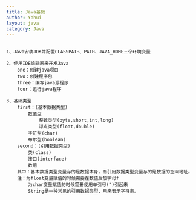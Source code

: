```yaml
---
title: Java基础
author: Yahui
layout: java
category: Java
---
```



<pre><code>
1、Java安装JDK并配置CLASSPATH、PATH、JAVA_HOME三个环境变量

2、使用IDE编辑器来开发Java
	one：创建java项目
	two：创建程序包
	three：编写java源程序
	four：运行java程序

3、基础类型
	first：(基本数据类型)
		数值型
			整数类型(byte,short,int,long)
			浮点类型(float,double)
		字符型(char)
		布尔型(boolean)
	second：(引用数据类型)
		类(class)
		接口(interface)
		数组
	其中：基本数据类型变量存的是数据本身，而引用数据类型变量存的是数据的空间地址。
	注：为float变量赋值的时候需要在数值后加字母f
		为char变量赋值的时候需要使用单引号(')引起来
		String是一种常见的引用数据类型，用来表示字符串。
</code></pre>